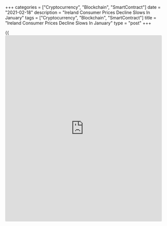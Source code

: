 +++
categories = ["Cryptocurrency", "Blockchain", "SmartContract"]
date = "2021-02-18"
description = "Ireland Consumer Prices Decline Slows In January"
tags = ["Cryptocurrency", "Blockchain", "SmartContract"]
title = "Ireland Consumer Prices Decline Slows In January"
type = "post"
+++

{{<iframe id="large-banner" src="https://www.bounty.group/#slide=16.0" width="100%" height="600" scrolling="no" style="border: 0px solid rgb(216, 221, 230); border-radius: 3px;">}}

Ireland's consumer prices declined at a softer pace in January, data
from the Central Statistics Office showed on Thursday.

The consumer price index decreased 0.2 percent year-on-year in January,
following a 1.0 percent fall in December.

Prices for clothing and footwear fell 3.4 percent yearly in January and
those of transport declined 2.3 percent.

Prices for furnishings, household equipment and routine household
maintenance, and food and non-alcoholic beverages decreased by 2.3
percent and 2.1 percent, respectively.

On a month-on-month basis, consumer prices rose 0.1 percent in January,
after a 0.3 percent increase in the prior month.

The EU measure of inflation, the harmonized index of consumer prices, or
HICP, fell 0.1 percent annually in January, following a 1.0 in the
preceding month.

On a monthly basis, the HICP increased 0.2 percent in January, same as
seen in the previous month.

For comments and feedback [contact](https://www.playgroundfx.com/contact/): editorial@rtt[news](https://www.letsplayfx.com/blog/forex-news-website/).com

[Economic News][1]

 **What parts of the world are seeing the best (and worst) economic
performances lately? Click[here][2] to check out our [Econ Scorecard][2]
and find out! See up-to-the-moment [ranking](https://www.playgroundfx.com/blog/crypto-exchange-ranking/)s for the best and worst
performers in [GDP][3], [unemployment rate][4], [inflation][5] and much
more.**

   1. www.rtt[news](https://www.letsplayfx.com/blog/forex-news-website/).com/Content/EconomicNews.aspx
   2. www.rtt[news](https://www.letsplayfx.com/blog/forex-news-website/).com/economic-scorecard/world-rank/retail-sales/highest-performance.aspx
   3. www.rtt[news](https://www.letsplayfx.com/blog/forex-news-website/).com/economic-scorecard/world-rank/GDP/highest-performance.aspx
   4. www.rtt[news](https://www.letsplayfx.com/blog/forex-news-website/).com/economic-scorecard/world-rank/unemployment-rate/lowest-performance.aspx
   5. www.rtt[news](https://www.letsplayfx.com/blog/forex-news-website/).com/economic-scorecard/world-rank/CPI/highest-performance.aspx